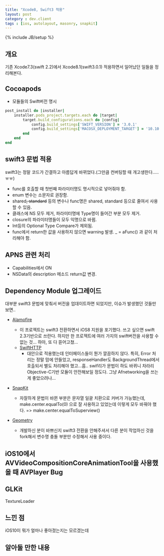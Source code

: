```yaml
---
title: "Xcode8, Swift3 적용"
layout: post
category : dev.client
tags : [ios, autolayout, masonry, snapkit]
---
```

{% include JB/setup %}

개요
----

기존 Xcode7.3(swift 2.2)에서 Xcode8.1(swift3.0.1) 적용하면서 일어났던 일들을 정리해본다.

Cocoapods
---------
 - 모듈들의 Swift버전 명시
```ruby
post_install do |installer|
    installer.pods_project.targets.each do |target|
        target.build_configurations.each do |config|
            config.build_settings['SWIFT_VERSION'] = '3.0.1'
            config.build_settings['MACOSX_DEPLOYMENT_TARGET'] = '10.10'
        end
    end
end
```

swift3 문법 적용
--------------
swift3는 정말 코드가 간결하고 아름답게 바뀌었다.(그만큼 컨버팅할 때 개고생한다.....ㅠㅠ)
 - func를 호출할 때 첫번째 파라미터명도 명시적으로 넣어줘야 함.
 - enum 변수는 소문자로 권장함.
 - shared~~~~, standard~~~~ 등의 변수나 func명은 shared, standard 등으로 줄여서 사용할 수 있음.
 - 클래스에 NS 모두 제거, 파라미터명에 Type명이 들어간 부분 모두 제거. 
 - closure의 파라미터명들이 모두 익명으로 바뀜.
 - Int등의 Optional Type Compare가 제외됨.
 - func에서 return한 값을 사용하지 않으면 warning 발생. _ = aFunc() 과 같이 처리해야 함.

APNS 관련 처리
------------
 - Capabilities에서 ON
 - NSData의 description 메소드 return값 변경.

Dependency Module 업그레이드
--------------------------------
대부분 swift3 문법에 맞춰서 버전을 업데이트하면 되었지만, 이슈가 발생했던 것들만 보면..
 -  [Alamofire]()
    - 이 프로젝트는 swift3 전환하면서 iOS8 지원을 포기했다. 쓰고 싶으면 swift 2.3기반으로 쓰란다. 
        하지만 한 프로젝트에 여러 가지의 swift버전을 사용할 수 없는 것... 하아, 또 다 뜯어고쳤...
    - [SwiftHTTP]()
        - 대안으로 적용했는데 인터페이스들이 뭔가 깔끔하지 않다. 특히, Error 처리는 정말 맘에 안들었고, responseHandler도 BackgroundThread에서 호출되서 별도 처리해야 했고...흠..
            swif리가 문법이 하도 바뀌니 차라리 Objective-C기반 모듈이 안전해보일 정도다. 그냥 Afnetworking을 쓰는게 좋았으려나...   
 -  [SnapKit]()
    - 자잘하게 문법이 바뀐 부분은 문자열 일괄 치환으로 커버가 가능했는데, 
        make.center.equalTo(0) 으로 잘 사용하고 있었는데 이렇게 모두 바꿔야 했다. => make.center.equalToSuperview()

- [Geometry](https://github.com/sapzildj/Geometry)
    - 개발하신 분이 바쁘신지 swift3 전환을 안해주셔서 다른 분이 작업하신 것을 fork해서 변수명 충돌 부분만 수정해서 사용 중이다.

iOS10에서 AVVideoCompositionCoreAnimationTool을 사용했을 때 AVPlayer Bug
-------------------------------------------------------------------


GLKit
-----
TextureLoader


느낀 점
-------
iOS10이 뭐가 얼마나 좋아졌는지는 모르겠는데 

알아둘 만한 내용
----------------

